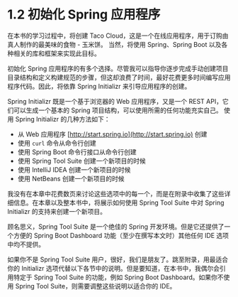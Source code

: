 # 1.2 初始化 Spring 应用程序

在本书的学习过程中，将创建 Taco Cloud，这是一个在线应用程序，用于订购由真人制作的最美味的食物 - 玉米饼。 当然，将使用 Spring、Spring Boot 以及各种相关的库和框架来实现此目标。

初始化 Spring 应用程序的有多个选择。尽管我可以指导你逐步完成手动创建项目目录结构和定义构建规范的步骤，但这却浪费了时间，最好花费更多时间编写应用程序代码。因此，将依靠 Spring Initializr 来引导应用程序的创建。

Spring Initializr 既是一个基于浏览器的 Web 应用程序，又是一个 REST API，它们可以生成一个基本的 Spring 项目结构，可以使用所需的任何功能充实自己。 使用 Spring Initializr 的几种方法如下：

* 从 Web 应用程序 [http://start.spring.io](http://start.spring.io) 创建
* 使用 `curl` 命令从命令行创建
* 使用 Spring Boot 命令行接口从命令行创建
* 使用 Spring Tool Suite 创建一个新项目的时候
* 使用 IntelliJ IDEA 创建一个新项目的时候
* 使用 NetBeans 创建一个新项目的时候

我没有在本章中花费数页来讨论这些选项中的每一个，而是在附录中收集了这些详细信息。在本章以及整本书中，将展示如何使用 Spring Tool Suite 中对 Spring Initializr 的支持来创建一个新项目。

顾名思义，Spring Tool Suite 是一个绝佳的 Spring 开发环境。但是它还提供了一个方便的 Spring Boot Dashboard 功能（至少在撰写本文时）其他任何 IDE 选项中均不提供。

如果你不是 Spring Tool Suite 用户，很好，我们是朋友了。跳至附录，用最适合你的 Initializr 选项代替以下各节中的说明。但是要知道，在本书中，我偶尔会引用特定于 Spring Tool Suite 的功能，例如 Spring Boot Dashboard。如果你不使用 Spring Tool Suite，则需要调整这些说明以适合你的 IDE。


